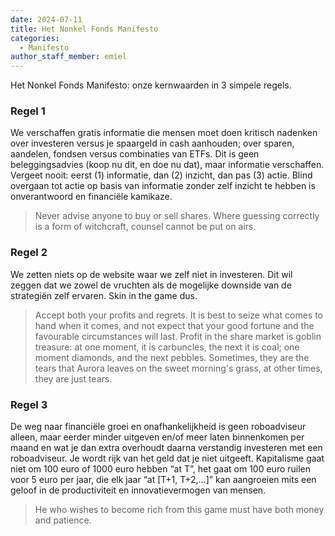 ```yaml
---
date: 2024-07-11
title: Het Nonkel Fonds Manifesto
categories:
  - Manifesto
author_staff_member: emiel
---
```


Het Nonkel Fonds Manifesto: onze kernwaarden in 3 simpele regels.

### Regel 1

We verschaffen gratis informatie die mensen moet doen kritisch nadenken over investeren versus je spaargeld in cash aanhouden; over sparen, aandelen, fondsen versus combinaties van ETFs. Dit is geen beleggingsadvies (koop nu dit, en doe nu dat), maar informatie verschaffen. Vergeet nooit: eerst (1) informatie, dan (2) inzicht, dan pas (3) actie. Blind overgaan tot actie op basis van informatie zonder zelf inzicht te hebben is onverantwoord en financiële kamikaze. 

> Never advise anyone to buy or sell shares. Where guessing correctly is a form of witchcraft, counsel cannot be put on airs.

### Regel 2

We zetten niets op de website waar we zelf niet in investeren. Dit wil zeggen dat we zowel de vruchten als de mogelijke downside van de strategiën zelf ervaren. Skin in the game dus. 

> Accept both your profits and regrets. It is best to seize what comes to hand when it comes, and not expect that your good fortune and the favourable circumstances will last. Profit in the share market is goblin treasure: at one moment, it is carbuncles, the next it is coal; one moment diamonds, and the next pebbles. Sometimes, they are the tears that Aurora leaves on the sweet morning's grass, at other times, they are just tears.

### Regel 3 

De weg naar financiële groei en onafhankelijkheid is geen roboadviseur alleen, maar eerder minder uitgeven en/of meer laten binnenkomen per maand en wat je dan extra overhoudt daarna verstandig investeren met een roboadviseur. Je wordt rijk van het geld dat je niet uitgeeft. Kapitalisme gaat niet om 100 euro of 1000 euro hebben “at T”, het gaat om 100 euro ruilen voor 5 euro per jaar, die elk jaar “at [T+1, T+2,…]” kan aangroeien mits een geloof in de productiviteit en innovatievermogen van mensen. 

> He who wishes to become rich from this game must have both money and patience.

